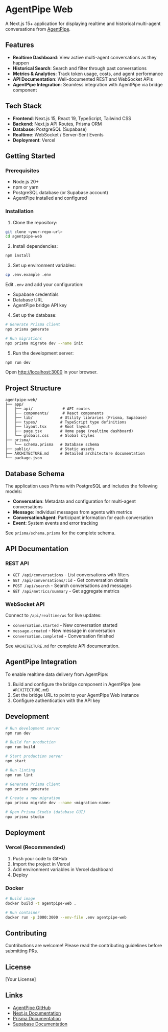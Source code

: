 # AgentPipe Web

A Next.js 15+ application for displaying realtime and historical multi-agent conversations from [AgentPipe](https://github.com/kevinelliott/agentpipe).

## Features

- **Realtime Dashboard**: View active multi-agent conversations as they happen
- **Historical Search**: Search and filter through past conversations
- **Metrics & Analytics**: Track token usage, costs, and agent performance
- **API Documentation**: Well-documented REST and WebSocket APIs
- **AgentPipe Integration**: Seamless integration with AgentPipe via bridge component

## Tech Stack

- **Frontend**: Next.js 15, React 19, TypeScript, Tailwind CSS
- **Backend**: Next.js API Routes, Prisma ORM
- **Database**: PostgreSQL (Supabase)
- **Realtime**: WebSocket / Server-Sent Events
- **Deployment**: Vercel

## Getting Started

### Prerequisites

- Node.js 20+
- npm or yarn
- PostgreSQL database (or Supabase account)
- AgentPipe installed and configured

### Installation

1. Clone the repository:
```bash
git clone <your-repo-url>
cd agentpipe-web
```

2. Install dependencies:
```bash
npm install
```

3. Set up environment variables:
```bash
cp .env.example .env
```

Edit `.env` and add your configuration:
- Supabase credentials
- Database URL
- AgentPipe bridge API key

4. Set up the database:
```bash
# Generate Prisma client
npx prisma generate

# Run migrations
npx prisma migrate dev --name init
```

5. Run the development server:
```bash
npm run dev
```

Open [http://localhost:3000](http://localhost:3000) in your browser.

## Project Structure

```
agentpipe-web/
├── app/
│   ├── api/             # API routes
│   ├── components/      # React components
│   ├── lib/            # Utility libraries (Prisma, Supabase)
│   ├── types/          # TypeScript type definitions
│   ├── layout.tsx      # Root layout
│   ├── page.tsx        # Home page (realtime dashboard)
│   └── globals.css     # Global styles
├── prisma/
│   └── schema.prisma   # Database schema
├── public/             # Static assets
├── ARCHITECTURE.md     # Detailed architecture documentation
└── package.json
```

## Database Schema

The application uses Prisma with PostgreSQL and includes the following models:

- **Conversation**: Metadata and configuration for multi-agent conversations
- **Message**: Individual messages from agents with metrics
- **ConversationAgent**: Participant information for each conversation
- **Event**: System events and error tracking

See `prisma/schema.prisma` for the complete schema.

## API Documentation

### REST API

- `GET /api/conversations` - List conversations with filters
- `GET /api/conversations/:id` - Get conversation details
- `POST /api/search` - Search conversations and messages
- `GET /api/metrics/summary` - Get aggregate metrics

### WebSocket API

Connect to `/api/realtime/ws` for live updates:

- `conversation.started` - New conversation started
- `message.created` - New message in conversation
- `conversation.completed` - Conversation finished

See `ARCHITECTURE.md` for complete API documentation.

## AgentPipe Integration

To enable realtime data delivery from AgentPipe:

1. Build and configure the bridge component in AgentPipe (see `ARCHITECTURE.md`)
2. Set the bridge URL to point to your AgentPipe Web instance
3. Configure authentication with the API key

## Development

```bash
# Run development server
npm run dev

# Build for production
npm run build

# Start production server
npm start

# Run linting
npm run lint

# Generate Prisma client
npx prisma generate

# Create a new migration
npx prisma migrate dev --name <migration-name>

# Open Prisma Studio (database GUI)
npx prisma studio
```

## Deployment

### Vercel (Recommended)

1. Push your code to GitHub
2. Import the project in Vercel
3. Add environment variables in Vercel dashboard
4. Deploy

### Docker

```bash
# Build image
docker build -t agentpipe-web .

# Run container
docker run -p 3000:3000 --env-file .env agentpipe-web
```

## Contributing

Contributions are welcome! Please read the contributing guidelines before submitting PRs.

## License

[Your License]

## Links

- [AgentPipe GitHub](https://github.com/kevinelliott/agentpipe)
- [Next.js Documentation](https://nextjs.org/docs)
- [Prisma Documentation](https://www.prisma.io/docs)
- [Supabase Documentation](https://supabase.com/docs)
